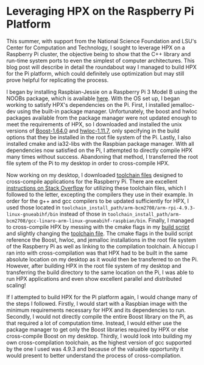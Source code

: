 # Leveraging HPX on the Raspberry Pi Platform
This summer, with support from the National Science Foundation and LSU's Center for Computation and Technology, I sought to leverage HPX on a Raspberry Pi cluster, the objective being to show that the C++ library and run-time system ports to even the simplest of computer architectures. This blog post will describe in detail the roundabout way I managed to build HPX for the Pi platform, which could definitely use optimization but may still prove helpful for replicating the process.

I began by installing Raspbian-Jessie on a Raspberry Pi 3 Model B using the NOOBs package, which is available [here](https://www.raspberrypi.org/downloads/). With the OS set up, I began working to satisfy HPX's dependencies on the Pi. First, I installed jemalloc-dev using the built-in package manager. Unfortunately, the boost and hwloc packages available from the package manager were not updated enough to meet the requirements of HPX, so I downloaded and installed the unix versions of [Boost-1.64.0](http://www.boost.org/users/history/version_1_64_0.html) and [hwloc-1.11.7](https://www.open-mpi.org/software/hwloc/v1.11/), only specifying in the build options that they be installed in the root file system of the Pi. Lastly, I also installed cmake and ia32-libs with the Raspbian package manager. With all dependencies now satisfied on the Pi, I attempted to directly compile HPX many times without success. Abandoning that method, I transferred the root file sytem of the Pi to my desktop in order to cross-compile HPX.

Now working on my desktop, I downloaded [toolchain files](https://github.com/raspberrypi/tools) designed to cross-compile applications for the Raspberry Pi. There are excellent [instructions on Stack Overflow](https://stackoverflow.com/questions/19162072/installing-raspberry-pi-cross-compiler/19269715#19269715?newreg=05dd30d7184d4c518e31a1d2789962b8) for utilizing these toolchain files, which I followed to the letter, excepting the compilers they use in their example. In order for the g++ and gcc compilers to be updated sufficiently for HPX, I used those located in `toolchain_install_path/arm-bcm2708/arm-rpi-4.9.3-linux-gnueabihf/bin` instead of those in `toolchain_install_path/arm-bcm2708/gcc-linaro-arm-linux-gnueabihf-raspbian/bin`. Finally, I managed to cross-compile HPX by messing with the cmake flags in my [build script](https://gist.github.com/JesseGoncalves/590fdc71456a7b78be88e020dcc03ccd#file-build_hpx_raspberry_pi_3-sh) and slightly changing the [toolchain file](https://gist.github.com/JesseGoncalves/590fdc71456a7b78be88e020dcc03ccd#file-pi-cmake). The cmake flags in the build script reference the Boost, hwloc, and jemalloc installations in the root file system of the Raspberry Pi as well as linking to the compilation toolchain. A hiccup I ran into with cross-compilation was that HPX had to be built in the same absolute location on my desktop as it would then be transferred to on the Pi. However, after building HPX in the root file system of my desktop and transferring the build directory to the same location on the Pi, I was able to run HPX applications and even show excellent parallel and distributed scaling!

If I attempted to build HPX for the Pi platform again, I would change many of the steps I followed. Firstly, I would start with a Raspbian image with the minimum requirements necessary for HPX and its dependencies to run. Secondly, I would not directly compile the entire Boost library on the Pi, as that required a lot of computation time. Instead, I would either use the package manager to get only the Boost libraries required by HPX or else cross-compile Boost on my desktop. Thirdly, I would look into building my own cross-compilation toolchain, as the highest version of gcc supported by the one I used was 4.9.3 and because of the valuable opportunity it would present to better understand the process of cross-compilation.



